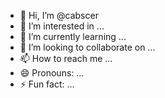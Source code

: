 - 👋 Hi, I’m @cabscer
- 👀 I’m interested in ...
- 🌱 I’m currently learning ...
- 💞️ I’m looking to collaborate on ...
- 📫 How to reach me ...
- 😄 Pronouns: ...
- ⚡ Fun fact: ...

<!---
cabscer/cabscer is a ✨ special ✨ repository because its `README.md` (this file) appears on your GitHub profile.
You can click the Preview link to take a look at your changes.
--->
